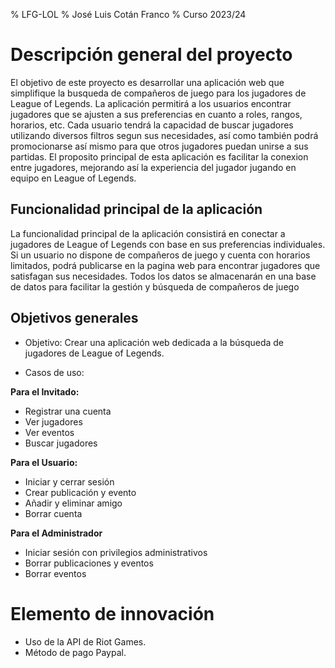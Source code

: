 % LFG-LOL
% José Luis Cotán Franco
% Curso 2023/24

# Descripción general del proyecto

El objetivo de este proyecto es desarrollar una aplicación web que simplifique la busqueda de
compañeros de juego para los jugadores de League of Legends. La aplicación permitirá a los
usuarios encontrar jugadores que se ajusten a sus preferencias en cuanto a roles, rangos,
horarios, etc.
Cada usuario tendrá la capacidad de buscar jugadores utilizando diversos filtros segun sus
necesidades, así como también podrá promocionarse así mismo para que otros jugadores
puedan unirse a sus partidas.
El proposito principal de esta aplicación es facilitar la conexion entre jugadores, mejorando así
la experiencia del jugador jugando en equipo en League of Legends.

## Funcionalidad principal de la aplicación

La funcionalidad principal de la aplicación consistirá en conectar a jugadores de League of
Legends con base en sus preferencias individuales. Si un usuario no dispone de compañeros de
juego y cuenta con horarios limitados, podrá publicarse en la pagina web para encontrar
jugadores que satisfagan sus necesidades. Todos los datos se almacenarán en una base de datos
para facilitar la gestión y búsqueda de compañeros de juego

## Objetivos generales

* Objetivo: Crear una aplicación web dedicada a la búsqueda de jugadores de League of Legends.

* Casos de uso:

**Para el Invitado:**

- Registrar una cuenta
- Ver jugadores
- Ver eventos
- Buscar jugadores

**Para el Usuario:**

- Iniciar y cerrar sesión
- Crear publicación y evento
- Añadir y eliminar amigo
- Borrar cuenta

**Para el Administrador**

- Iniciar sesión con privilegios administrativos
- Borrar publicaciones y eventos
- Borrar eventos


# Elemento de innovación

* Uso de la API de Riot Games.
* Método de pago Paypal.
